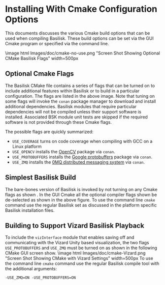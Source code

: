 # Installing With Cmake Configuration Options

This documents discusses the various Cmake build options that can be used when compiling Basilisk.  These build options can be set via the GUI Cmake program or specified via the command line.

\image html Images/doc/cmake-no-use.png "Screen Shot Showing Optional CMake Basilisk Flags" width=500px 

## Optional Cmake Flags
The Basilisk CMake file contains a series of flags that can be turned on to include additional features within Basilisk or to build in a particular configuration.  The flags are listed in the above image.  Note that tuning on some flags will invoke the `conan` package manager to download and install additional dependencies.  Basilisk modules that require particular dependencies will not be compiled unless their support software is installed.  Associated BSK module unit tests are skipped if the required software is not provided through these Cmake flags.

The possible flags are quickly summarized:
* `USE_COVERAGE` turns on code coverage when compiling with GCC on a Linux platform
* `USE_OPENCV` installs the [OpenCV](https://opencv.org) package via `conan`.
* `USE_PROTOBUFFERS` installs the [Google protobuffers](https://developers.google.com/protocol-buffers/) package via `conan`.
* `USE_ZMQ` installs the [0MQ distributed messaging system](http://zeromq.org) via `conan`.




## Simplest Basilisk Build
The bare-bones version of Basilisk is invoked by not turning on any Cmake flags as shown .  In the GUI Cmake all the optional compiler flags shown be de-selected as shown in the above figure.  To use the command line `cmake` command use the regular Basilisk set as discussed in the platform specific Basilisk installation files.


## Building to Support Vizard Basilisk Playback
To include the `vizInterface` module that enables saving off and communicating with the Vizard Unity based visualization, the two flags `USE_PROTOBUFFERS` and `USE_ZMQ` must be turned on as shown in the following CMake GUI screen show.
\image html Images/doc/cmake-Vizard.png "Screen Shot Showing CMake with Vizard Settings" width=500px 
To use the command line `cmake` command use the regular Basilisk compile tool with the additional arguments:
```
-USE_ZMQ=ON -USE_PROTOBUFFERS=ON
```


